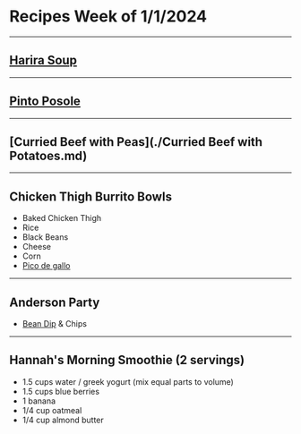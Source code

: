 # Recipes Week of 1/1/2024

---

## [Harira Soup](https://www.feastingathome.com/harira-soup/print/49989/)

---

## [Pinto Posole](./pintoposole.md)

---

## [Curried Beef with Peas](./Curried Beef with Potatoes.md)

---

## Chicken Thigh Burrito Bowls

- Baked Chicken Thigh
- Rice
- Black Beans
- Cheese
- Corn
- [Pico de gallo](./classicPicoDeGallo.md)

---

## Anderson Party

- [Bean Dip](./easyBeanDip.md) & Chips


---

## Hannah's Morning Smoothie (2 servings)

- 1.5 cups water / greek yogurt (mix equal parts to volume)
- 1.5 cups blue berries
- 1 banana
- 1/4 cup oatmeal
- 1/4 cup almond butter